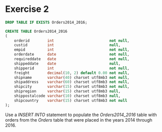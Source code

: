 # Exercise 2

```sql
DROP TABLE IF EXISTS Orders2014_2016;

CREATE TABLE Orders2014_2016
(
    orderid        int                         not null,
    custid         int                         null,
    empid          int                         not null,
    orderdate      date                        not null,
    requireddate   date                        not null,
    shippeddate    date                        null,
    shipperid      int                         not null,
    freight        decimal(10, 2) default 0.00 not null,
    shipname       varchar(40) charset utf8mb3 not null,
    shipaddress    varchar(60) charset utf8mb3 not null,
    shipcity       varchar(15) charset utf8mb3 not null,
    shipregion     varchar(15) charset utf8mb3 null,
    shippostalcode varchar(10) charset utf8mb3 null,
    shipcountry    varchar(15) charset utf8mb3 not null
);
```

Use a *INSERT INTO* statement to populate the *Orders2014_2016* table with orders from the *Orders* table that were placed in the years 2014 through 2016.
